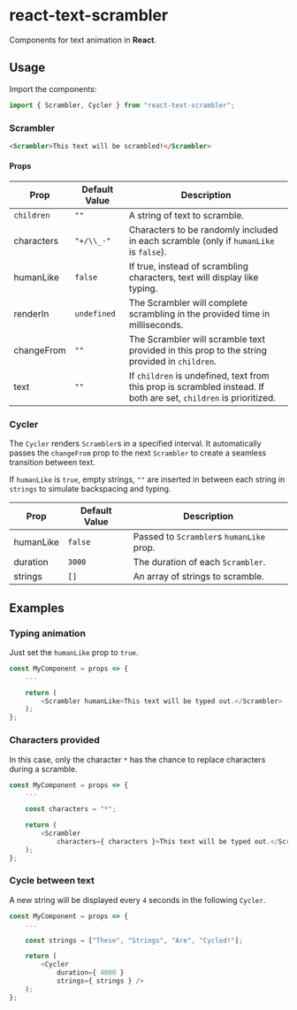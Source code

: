 # react-text-scrambler

Components for text animation in **React**.

## Usage

Import the components:
```javascript
import { Scrambler, Cycler } from "react-text-scrambler";
```

### Scrambler

```html
<Scrambler>This text will be scrambled!</Scrambler>
```

#### Props

| Prop | Default Value | Description |
|------------|---------------|-------------------------------------------------------------------------------------------|
| `children` | `""` | A string of text to scramble. |
| characters | `"+/\\_-"` | Characters to be randomly included in each scramble (only if `humanLike` is `false`). |
| humanLike | `false` | If true, instead of scrambling characters, text will display like typing. |
| renderIn | `undefined` | The Scrambler will complete scrambling in the provided time in milliseconds. |
| changeFrom | `""` | The Scrambler will scramble text provided in this prop to the string provided in `children`. |
| text | `""` | If `children` is undefined, text from this prop is scrambled instead. If both are set, `children` is prioritized. |

### Cycler

The `Cycler` renders `Scrambler`s in a specified interval. It automatically passes the `changeFrom` prop to the next `Scrambler` to create a seamless transition between text.

If `humanLike` is `true`, empty strings, `""` are inserted in between each string in `strings` to simulate backspacing and typing.

| Prop | Default Value | Description |
|-----------|---------------|--------------------------------------------|
| humanLike | `false` | Passed to `Scrambler`s `humanLike` prop. |
| duration | `3000` | The duration of each `Scrambler`. |
| strings | `[]` | An array of strings to scramble. |

## Examples

### Typing animation

Just set the `humanLike` prop to `true`.

```javascript
const MyComponent = props => {
    ...

    return (
        <Scrambler humanLike>This text will be typed out.</Scrambler>
    );
};
```

### Characters provided

In this case, only the character `*` has the chance to replace characters during a scramble.

```javascript
const MyComponent = props => {
    ...

    const characters = "*";

    return (
        <Scrambler
            characters={ characters }>This text will be typed out.</Scrambler>
    );
};
```

### Cycle between text

A new string will be displayed every `4` seconds in the following `Cycler`.

```javascript
const MyComponent = props => {
    ...

    const strings = ["These", "Strings", "Are", "Cycled!"];

    return (
        <Cycler
            duration={ 4000 }
            strings={ strings } />
    );
};
```
